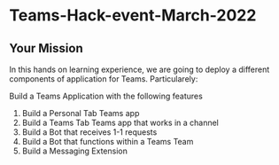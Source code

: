# Teams-Hack-event-March-2022

## Your Mission

In this hands on learning experience, we are going to deploy a different components of application for Teams.
Particularely: 

Build a Teams Application with the following features

1. Build a Personal Tab Teams app
2. Build a Teams Tab Teams app that works in a channel
3. Build a Bot that receives 1-1 requests
4. Build a Bot that functions within a Teams Team
5. Build a Messaging Extension
